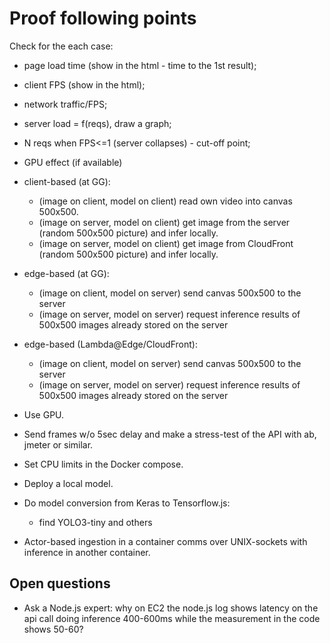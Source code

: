 # Proof following points

Check for the each case:

- page load time (show in the html - time to the 1st result);
- client FPS (show in the html);
- network traffic/FPS;
- server load = f(reqs), draw a graph;
- N reqs when FPS<=1 (server collapses) - cut-off point;
- GPU effect (if available)

- client-based (at GG):
  - (image on client, model on client) read own video into canvas 500x500.
  - (image on server, model on client) get image from the server (random 500x500 picture) and infer locally.
  - (image on server, model on client) get image from CloudFront (random 500x500 picture) and infer locally.

- edge-based (at GG):
  - (image on client, model on server) send canvas 500x500 to the server
  - (image on server, model on server) request inference results of 500x500 images already stored on the server

- edge-based (Lambda@Edge/CloudFront):
  - (image on client, model on server) send canvas 500x500 to the server
  - (image on server, model on server) request inference results of 500x500 images already stored on the server

- Use GPU.

- Send frames w/o 5sec delay and make a stress-test of the API with ab, jmeter or similar.

- Set CPU limits in the Docker compose.

- Deploy a local model.

- Do model conversion from Keras to Tensorflow.js:
  - find YOLO3-tiny and others

- Actor-based ingestion in a container comms over UNIX-sockets with inference in another container.

## Open questions

- Ask a Node.js expert: why on EC2 the node.js log shows latency on the api call doing inference 400-600ms while the measurement in the code shows 50-60?